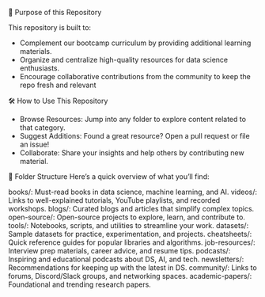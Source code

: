 🎯 Purpose of this Repository

This repository is built to:

- Complement our bootcamp curriculum by providing additional learning materials.
- Organize and centralize high-quality resources for data science enthusiasts.
- Encourage collaborative contributions from the community to keep the repo fresh and relevant

🛠️ How to Use This Repository

- Browse Resources: Jump into any folder to explore content related to that category.
- Suggest Additions: Found a great resource? Open a pull request or file an issue!
- Collaborate: Share your insights and help others by contributing new material.

📂 Folder Structure
Here’s a quick overview of what you’ll find:

books/: Must-read books in data science, machine learning, and AI.
videos/: Links to well-explained tutorials, YouTube playlists, and recorded workshops.
blogs/: Curated blogs and articles that simplify complex topics.
open-source/: Open-source projects to explore, learn, and contribute to.
tools/: Notebooks, scripts, and utilities to streamline your work.
datasets/: Sample datasets for practice, experimentation, and projects.
cheatsheets/: Quick reference guides for popular libraries and algorithms.
job-resources/: Interview prep materials, career advice, and resume tips.
podcasts/: Inspiring and educational podcasts about DS, AI, and tech.
newsletters/: Recommendations for keeping up with the latest in DS.
community/: Links to forums, Discord/Slack groups, and networking spaces.
academic-papers/: Foundational and trending research papers.
